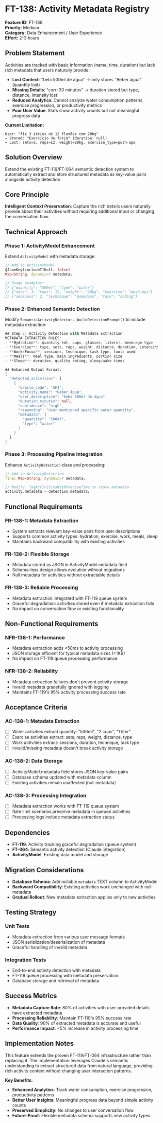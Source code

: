 # FT-138: Activity Metadata Registry

**Feature ID:** FT-138  
**Priority:** Medium  
**Category:** Data Enhancement / User Experience  
**Effort:** 2-3 hours  

## Problem Statement

Activities are tracked with basic information (name, time, duration) but lack rich metadata that users naturally provide:
- **Lost Context**: "bebi 500ml de água" → only stores "Beber água" (quantity lost)
- **Missing Details**: "corri 30 minutos" → duration stored but type, distance, intensity lost
- **Reduced Analytics**: Cannot analyze water consumption patterns, exercise progression, or productivity metrics
- **Poor User Value**: Stats show activity counts but not meaningful progress data

**Current Limitation:**
```
User: "fiz 3 séries de 12 flexões com 20kg"
→ Stored: "Exercício de força" (duration: null)
→ Lost: sets=3, reps=12, weight=20kg, exercise_type=push-ups
```

## Solution Overview

Extend the existing FT-119/FT-064 semantic detection system to automatically extract and store structured metadata as key-value pairs alongside activity detection.

## Core Principle

**Intelligent Context Preservation**: Capture the rich details users naturally provide about their activities without requiring additional input or changing the conversation flow.

## Technical Approach

### **Phase 1: ActivityModel Enhancement**

Extend `ActivityModel` with metadata storage:

```dart
// Add to ActivityModel
@JsonKey(includeIfNull: false)
Map<String, dynamic>? metadata;

// Usage examples:
// {"quantity": "500ml", "type": "water"}
// {"sets": 3, "reps": 12, "weight": "20kg", "exercise": "push-ups"}
// {"sessions": 2, "technique": "pomodoro", "task": "coding"}
```

### **Phase 2: Enhanced Semantic Detection**

Modify `SemanticActivityDetector._buildDetectionPrompt()` to include metadata extraction:

```dart
## Step 2: Activity Detection with Metadata Extraction
METADATA EXTRACTION RULES:
- **Hydration**: quantity (ml, cups, glasses, liters), beverage type
- **Exercise**: type, sets, reps, weight, distance, duration, intensity
- **Work/Focus**: sessions, technique, task type, tools used
- **Meals**: meal type, main ingredients, portion size
- **Sleep**: duration, quality rating, sleep/wake times

## Enhanced Output Format:
{
  "detected_activities": [
    {
      "oracle_code": "SF1",
      "activity_name": "Beber água",
      "user_description": "bebi 500ml de água",
      "duration_minutes": null,
      "confidence": "high",
      "reasoning": "User mentioned specific water quantity",
      "metadata": {
        "quantity": "500ml",
        "type": "water"
      }
    }
  ]
}
```

### **Phase 3: Processing Pipeline Integration**

Enhance `ActivityDetection` class and processing:

```dart
// Add to ActivityDetection
final Map<String, dynamic>? metadata;

// Modify _logActivitiesWithPreciseTime to store metadata
activity.metadata = detection.metadata;
```

## Functional Requirements

### **FR-138-1: Metadata Extraction**
- System extracts relevant key-value pairs from user descriptions
- Supports common activity types: hydration, exercise, work, meals, sleep
- Maintains backward compatibility with existing activities

### **FR-138-2: Flexible Storage**
- Metadata stored as JSON in ActivityModel.metadata field
- Schema-less design allows evolution without migrations
- Null metadata for activities without extractable details

### **FR-138-3: Reliable Processing**
- Metadata extraction integrated with FT-119 queue system
- Graceful degradation: activities stored even if metadata extraction fails
- No impact on conversation flow or existing functionality

## Non-Functional Requirements

### **NFR-138-1: Performance**
- Metadata extraction adds <50ms to activity processing
- JSON storage efficient for typical metadata sizes (<1KB)
- No impact on FT-119 queue processing performance

### **NFR-138-2: Reliability**
- Metadata extraction failures don't prevent activity storage
- Invalid metadata gracefully ignored with logging
- Maintains FT-119's 95% activity processing success rate

## Acceptance Criteria

### **AC-138-1: Metadata Extraction**
- [ ] Water activities extract quantity: "500ml", "2 cups", "1 liter"
- [ ] Exercise activities extract: sets, reps, weight, distance, type
- [ ] Work activities extract: sessions, duration, technique, task type
- [ ] Invalid/missing metadata doesn't break activity storage

### **AC-138-2: Data Storage**
- [ ] ActivityModel.metadata field stores JSON key-value pairs
- [ ] Database schema updated with metadata column
- [ ] Existing activities remain unaffected (null metadata)

### **AC-138-3: Processing Integration**
- [ ] Metadata extraction works with FT-119 queue system
- [ ] Rate limit scenarios preserve metadata in queued activities
- [ ] Processing logs include metadata extraction status

## Dependencies

- **FT-119**: Activity tracking graceful degradation (queue system)
- **FT-064**: Semantic activity detection (Claude integration)
- **ActivityModel**: Existing data model and storage

## Migration Considerations

- **Database Schema**: Add nullable `metadata` TEXT column to ActivityModel
- **Backward Compatibility**: Existing activities work unchanged with null metadata
- **Gradual Rollout**: New metadata extraction applies only to new activities

## Testing Strategy

### **Unit Tests**
- Metadata extraction from various user message formats
- JSON serialization/deserialization of metadata
- Graceful handling of invalid metadata

### **Integration Tests**
- End-to-end activity detection with metadata
- FT-119 queue processing with metadata preservation
- Database storage and retrieval of metadata

## Success Metrics

- **Metadata Capture Rate**: 80% of activities with user-provided details have extracted metadata
- **Processing Reliability**: Maintain FT-119's 95% success rate
- **Data Quality**: 90% of extracted metadata is accurate and useful
- **Performance Impact**: <5% increase in activity processing time

## Implementation Notes

This feature extends the proven FT-119/FT-064 infrastructure rather than replacing it. The implementation leverages Claude's semantic understanding to extract structured data from natural language, providing rich activity context without changing user interaction patterns.

**Key Benefits:**
- **Enhanced Analytics**: Track water consumption, exercise progression, productivity patterns
- **Better User Insights**: Meaningful progress data beyond simple activity counts
- **Preserved Simplicity**: No changes to user conversation flow
- **Future-Proof**: Flexible metadata schema supports new activity types

